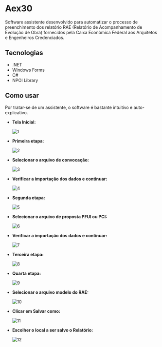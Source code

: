 # Aex30
Software assistente desenvolvido para automatizar o processo de preenchimento dos relatório RAE (Relatório de Acompanhamento de Evolução de Obra) fornecidos pela Caixa Econômica Federal aos Arquitetos e Engenheiros Credenciados.

## Tecnologias

- .NET
- Windows Forms
- C#
- NPOI Library

## Como usar
Por tratar-se de um assistente, o software é bastante intuitivo e auto-explicativo.

- **Tela Inicial:**
  
  ![1](https://user-images.githubusercontent.com/41455881/196254033-263c5cda-b76a-4568-a45c-db9fde56e1d2.png)


- **Primeira etapa:**

  ![2](https://user-images.githubusercontent.com/41455881/196254664-87db47a8-d5cd-4869-9357-f66db8074860.png)


- **Selecionar o arquivo de convocação:**

  ![3](https://user-images.githubusercontent.com/41455881/196255272-9613c246-1cda-4e04-9ea5-248cad7df1da.png)


- **Verificar a importação dos dados e continuar:**

  ![4](https://user-images.githubusercontent.com/41455881/196255348-c10f7860-ab9e-44b3-8d3d-bfedfadd1443.png)


- **Segunda etapa:**

  ![5](https://user-images.githubusercontent.com/41455881/196255395-67ce9ef9-126c-4af2-b546-c52f9969c786.png)


- **Selecionar o arquivo de proposta PFUI ou PCI:**

  ![6](https://user-images.githubusercontent.com/41455881/196256595-c40d4ae7-be0e-469b-b761-a444a2c74150.png)


- **Verificar a importação dos dados e continuar:**

  ![7](https://user-images.githubusercontent.com/41455881/196261167-86691b2b-21e5-42dd-99c8-ca80a0e41614.png)


- **Terceira etapa:**

  ![8](https://user-images.githubusercontent.com/41455881/196256904-2cfba2b9-1c73-44b8-ad6a-2f0f605a449f.png)


- **Quarta etapa:**

  ![9](https://user-images.githubusercontent.com/41455881/196257087-9ece9a67-05d1-4021-9a8d-bbd2e8c20c65.png)


- **Selecionar o arquivo modelo do RAE:**

  ![10](https://user-images.githubusercontent.com/41455881/196257311-cd228ac2-e172-4b30-bea1-21eb0eeef646.png)


- **Clicar em Salvar como:**

  ![11](https://user-images.githubusercontent.com/41455881/196257611-39d08d49-6060-4878-b7b3-19def0c3fa04.png)


- **Escolher o local a ser salvo o Relatório:**

  ![12](https://user-images.githubusercontent.com/41455881/196261277-4a896934-bcf3-45a7-8923-2a39b2cfe826.png)


